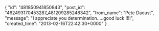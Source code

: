  {
   "id": "481850941850843",
   "post_id": "462493170453287_481209285248342",
   "from_name": "Pete Daoust",
   "message": "I appreciate you determination.....good luck !!!!",
   "created_time": "2013-02-16T22:42:30+0000"
 }
